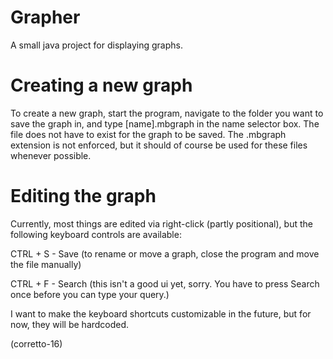 # Grapher

A small java project for displaying graphs.

# Creating a new graph

To create a new graph, start the program, navigate to the folder you want to save the graph in, and type [name].mbgraph in the name selector box. The file does not have to exist for the graph to be saved. The .mbgraph extension is not enforced, but it should of course be used for these files whenever possible.

# Editing the graph

Currently, most things are edited via right-click (partly positional), but the following keyboard controls are available:

CTRL + S - Save (to rename or move a graph, close the program and move the file manually)

CTRL + F - Search (this isn't a good ui yet, sorry. You have to press Search once before you can type your query.)

I want to make the keyboard shortcuts customizable in the future, but for now, they will be hardcoded.

(corretto-16)
